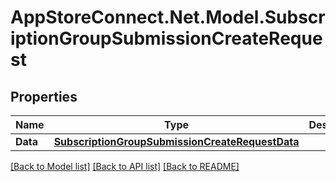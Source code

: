 # AppStoreConnect.Net.Model.SubscriptionGroupSubmissionCreateRequest

## Properties

Name | Type | Description | Notes
------------ | ------------- | ------------- | -------------
**Data** | [**SubscriptionGroupSubmissionCreateRequestData**](SubscriptionGroupSubmissionCreateRequestData.md) |  | 

[[Back to Model list]](../README.md#documentation-for-models) [[Back to API list]](../README.md#documentation-for-api-endpoints) [[Back to README]](../README.md)

